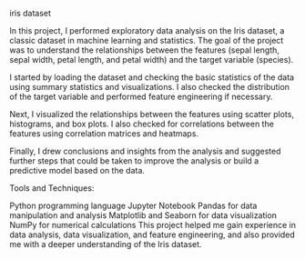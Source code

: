 iris dataset

In this project, I performed exploratory data analysis on the Iris dataset, a classic dataset in machine learning and statistics. The goal of the project was to understand the relationships between the features (sepal length, sepal width, petal length, and petal width) and the target variable (species).

I started by loading the dataset and checking the basic statistics of the data using summary statistics and visualizations. I also checked the distribution of the target variable and performed feature engineering if necessary.

Next, I visualized the relationships between the features using scatter plots, histograms, and box plots. I also checked for correlations between the features using correlation matrices and heatmaps.

Finally, I drew conclusions and insights from the analysis and suggested further steps that could be taken to improve the analysis or build a predictive model based on the data.

Tools and Techniques:

Python programming language
Jupyter Notebook
Pandas for data manipulation and analysis
Matplotlib and Seaborn for data visualization
NumPy for numerical calculations
This project helped me gain experience in data analysis, data visualization, and feature engineering, and also provided me with a deeper understanding of the Iris dataset.
